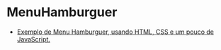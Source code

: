 # MenuHamburguer



* <a href="https://rafasfrancah.github.io/MenuHamburguer/" target="_blank">Exemplo de Menu Hamburguer, usando HTML, CSS e um pouco de JavaScript.</a>


